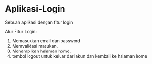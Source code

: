# Aplikasi-Login
Sebuah aplikasi dengan fitur login

Alur Fitur Login:
1.	Memasukkan email dan password
2.	Memvalidasi masukan.
3.	Menampilkan halaman home.
4.	tombol logout untuk keluar dari akun dan kembali ke halaman home

